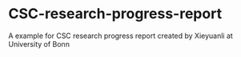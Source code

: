 # CSC-research-progress-report
A example for CSC research progress report created by Xieyuanli at University of Bonn
